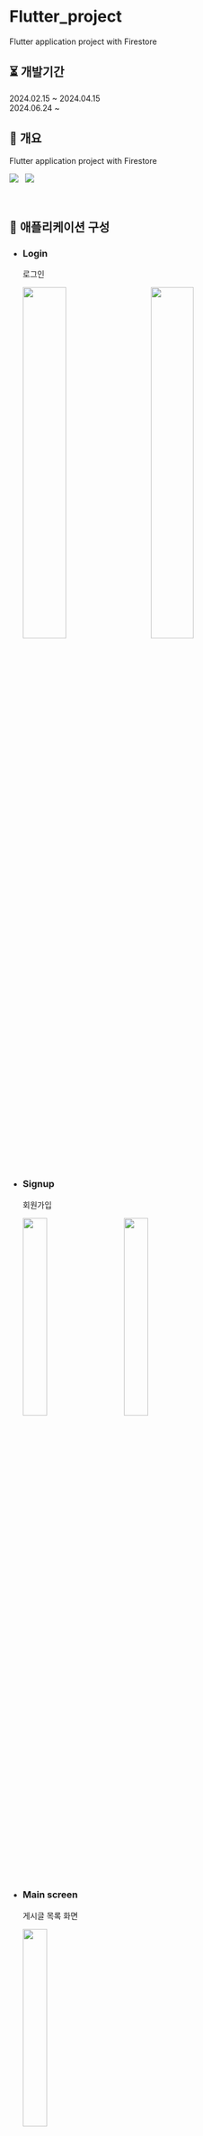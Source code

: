 # Flutter_project
Flutter application project with Firestore

## ⏳ 개발기간

2024.02.15 ~ 2024.04.15 <br/>
2024.06.24 ~ 
<br/>

## 📖 개요

Flutter application project with Firestore

<img src="https://img.shields.io/badge/Flutter-02569B?style=flat&logo=Flutter&logoColor=white"> <a>&nbsp;</a> <img src="https://img.shields.io/badge/firebase-ffca28?style=flat&logo=firebase&logoColor=black"><br>

<br/>

## 📄 애플리케이션 구성

 * ### Login
   로그인
   <p  width="100%">
     <img src="https://github.com/hkPark0616/Flutter_project/assets/113004801/88ecbf20-019a-4aba-9d37-7fd11277d6d2" width="40%" style="float:left; margin-right:20px;">
     <a>&nbsp; &nbsp;</a>
     <img src="https://github.com/hkPark0616/Flutter_project/assets/113004801/8cef83a3-7469-4386-87e4-f93a6880f0a2" width="40%">
   </p>

 * ### Signup
   회원가입
   <p  width="100%">
     <img src="https://github.com/hkPark0616/Flutter_project/assets/113004801/1df2ea55-fdab-4778-97f9-f9399ed7c6d9" width="30%" style="float:left; margin-right:20px;">
     <a>&nbsp; &nbsp;</a>
     <img src="https://github.com/hkPark0616/Flutter_project/assets/113004801/3b26c95f-f578-4217-9314-ea17beecea65" width="30%">
   </p>

 * ### Main screen
   게시글 목록 화면
   <p  width="100%">
     <img src="https://github.com/hkPark0616/Flutter_project/assets/113004801/0c82ae2c-caa5-4a50-a409-a4630f72b65e" width="30%">
   </p>


